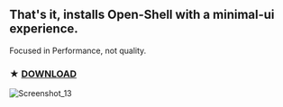 ## That's it, installs Open-Shell with a minimal-ui experience.

Focused in Performance, not quality.

### ★ [**DOWNLOAD**](https://github.com/gzmatte/Minimal-Shell/releases/download/1/Minimal-OpenShell.bat)

![Screenshot_13](https://github.com/gzmatte/Minimal-Shell/assets/117684932/287f8f95-cd99-4cea-8b46-25caaf070052)
